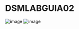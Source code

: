 # DSMLABGUIA02
![image](https://user-images.githubusercontent.com/49004962/215961796-8956be14-1967-4f1b-9315-e73e3998605a.png)
![image](https://user-images.githubusercontent.com/49004962/215961827-3b0295b9-38f9-47fc-aca3-aaa940a14720.png)


